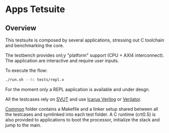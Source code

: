 # Apps Tetsuite

## Overview

This testsuite is composed by several applications, stressing out C toolchain and
benchmarking the core.

The testbench provides onl;y "platform" support (CPU + AXI4 interconnect). The application
are interactive and require user inputs.

To execute the flow:

```bash
./run.sh --tc tests/repl.v
```

For the moment only a REPL aaplication is available and under desgn.

All the testcases rely on [SVUT](https://github.com/dpretet/svut) and use
[Icarus Verilog](http://iverilog.icarus.com) or [Verilator](https://github.com/verilator).

[Common](tests/common) folder contains a Makefile and a linker setup shared between
all the testcases and symlinked into each test folder. A C runtime (crt0.S) is also provided
to applications to boot the processor, initialize the stack and jump to the main.
